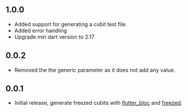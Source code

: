 ## 1.0.0
- Added support for generating a cubit test file.
- Added error handling
- Upgrade min dart version to 2.17

## 0.0.2
- Removed the the generic parameter as it does not add any value.


## 0.0.1
- Initial release, generate freezed cubits with [flutter_bloc][1] and [freezed][2].

[1]: https://github.com/felangel/bloc/tree/master/packages/flutter_bloc
[2]: https://github.com/rrousselGit/freezed

